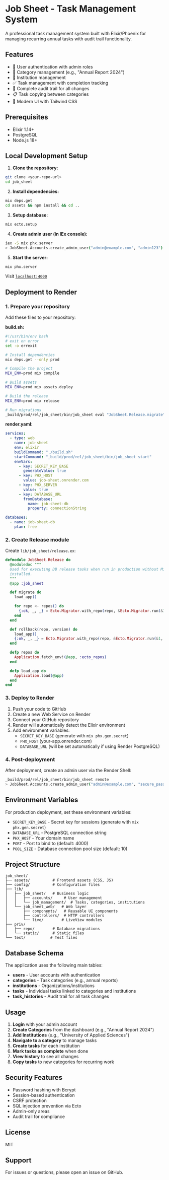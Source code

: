 # Job Sheet - Task Management System

A professional task management system built with Elixir/Phoenix for managing recurring annual tasks with audit trail functionality.

## Features

- 🔐 User authentication with admin roles
- 📁 Category management (e.g., "Annual Report 2024")
- 🏢 Institution management  
- ✅ Task management with completion tracking
- 📝 Complete audit trail for all changes
- 📋 Task copying between categories
- 🎨 Modern UI with Tailwind CSS

## Prerequisites

- Elixir 1.14+
- PostgreSQL
- Node.js 18+

## Local Development Setup

1. **Clone the repository:**
```bash
git clone <your-repo-url>
cd job_sheet
```

2. **Install dependencies:**
```bash
mix deps.get
cd assets && npm install && cd ..
```

3. **Setup database:**
```bash
mix ecto.setup
```

4. **Create admin user (in IEx console):**
```bash
iex -S mix phx.server
> JobSheet.Accounts.create_admin_user("admin@example.com", "admin123")
```

5. **Start the server:**
```bash
mix phx.server
```

Visit [`localhost:4000`](http://localhost:4000)

## Deployment to Render

### 1. Prepare your repository

Add these files to your repository:

**build.sh:**
```bash
#!/usr/bin/env bash
# exit on error
set -o errexit

# Install dependencies
mix deps.get --only prod

# Compile the project
MIX_ENV=prod mix compile

# Build assets
MIX_ENV=prod mix assets.deploy

# Build the release
MIX_ENV=prod mix release

# Run migrations
_build/prod/rel/job_sheet/bin/job_sheet eval "JobSheet.Release.migrate"
```

**render.yaml:**
```yaml
services:
  - type: web
    name: job-sheet
    env: elixir
    buildCommand: "./build.sh"
    startCommand: "_build/prod/rel/job_sheet/bin/job_sheet start"
    envVars:
      - key: SECRET_KEY_BASE
        generateValue: true
      - key: PHX_HOST
        value: job-sheet.onrender.com
      - key: PHX_SERVER
        value: true
      - key: DATABASE_URL
        fromDatabase:
          name: job-sheet-db
          property: connectionString

databases:
  - name: job-sheet-db
    plan: free
```

### 2. Create Release module

Create `lib/job_sheet/release.ex`:
```elixir
defmodule JobSheet.Release do
  @moduledoc """
  Used for executing DB release tasks when run in production without Mix
  installed.
  """
  @app :job_sheet

  def migrate do
    load_app()

    for repo <- repos() do
      {:ok, _, _} = Ecto.Migrator.with_repo(repo, &Ecto.Migrator.run(&1, :up, all: true))
    end
  end

  def rollback(repo, version) do
    load_app()
    {:ok, _, _} = Ecto.Migrator.with_repo(repo, &Ecto.Migrator.run(&1, :down, to: version))
  end

  defp repos do
    Application.fetch_env!(@app, :ecto_repos)
  end

  defp load_app do
    Application.load(@app)
  end
end
```

### 3. Deploy to Render

1. Push your code to GitHub
2. Create a new Web Service on Render
3. Connect your GitHub repository
4. Render will automatically detect the Elixir environment
5. Add environment variables:
   - `SECRET_KEY_BASE` (generate with `mix phx.gen.secret`)
   - `PHX_HOST` (your-app.onrender.com)
   - `DATABASE_URL` (will be set automatically if using Render PostgreSQL)

### 4. Post-deployment

After deployment, create an admin user via the Render Shell:

```bash
_build/prod/rel/job_sheet/bin/job_sheet remote
> JobSheet.Accounts.create_admin_user("admin@example.com", "secure_password")
```

## Environment Variables

For production deployment, set these environment variables:

- `SECRET_KEY_BASE` - Secret key for sessions (generate with `mix phx.gen.secret`)
- `DATABASE_URL` - PostgreSQL connection string
- `PHX_HOST` - Your domain name
- `PORT` - Port to bind to (default: 4000)
- `POOL_SIZE` - Database connection pool size (default: 10)

## Project Structure

```
job_sheet/
├── assets/          # Frontend assets (CSS, JS)
├── config/          # Configuration files
├── lib/
│   ├── job_sheet/   # Business logic
│   │   ├── accounts/     # User management
│   │   └── job_management/  # Tasks, categories, institutions
│   └── job_sheet_web/   # Web layer
│       ├── components/   # Reusable UI components
│       ├── controllers/  # HTTP controllers
│       └── live/        # LiveView modules
├── priv/
│   ├── repo/        # Database migrations
│   └── static/      # Static files
└── test/           # Test files
```

## Database Schema

The application uses the following main tables:

- **users** - User accounts with authentication
- **categories** - Task categories (e.g., annual reports)
- **institutions** - Organizations/institutions
- **tasks** - Individual tasks linked to categories and institutions
- **task_histories** - Audit trail for all task changes

## Usage

1. **Login** with your admin account
2. **Create Categories** from the dashboard (e.g., "Annual Report 2024")
3. **Add Institutions** (e.g., "University of Applied Sciences")
4. **Navigate to a category** to manage tasks
5. **Create tasks** for each institution
6. **Mark tasks as complete** when done
7. **View history** to see all changes
8. **Copy tasks** to new categories for recurring work

## Security Features

- Password hashing with Bcrypt
- Session-based authentication
- CSRF protection
- SQL injection prevention via Ecto
- Admin-only areas
- Audit trail for compliance

## License

MIT

## Support

For issues or questions, please open an issue on GitHub.
